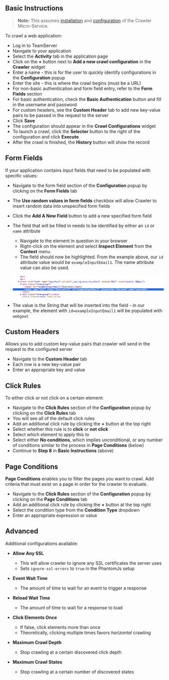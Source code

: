 <!--
title: "How To Crawl A Web Application"
description: "Instructions on crawling a web application"
tags: "user TeamServer application crawler crawling"
-->

## Basic Instructions

>**Note:** This assumes [installation](tools_crawler.html#install) and [configuration](tools_crawler.html#config) of the Crawler Micro-Service.

To crawl a web application:

* Log in to TeamServer
* Navigate to your application
* Select the **Activity** tab in the application page
* Click on the **+** button next to **Add a new crawl configuration** in the **Crawler** widget
* Enter a name - this is for the user to quickly identify configurations in the **Configuration** popup
* Enter the site - this is where the crawl begins (must be a URL)
* For non-basic authentication and form field entry, refer to the **Form Fields** section
* For basic authentication, check the **Basic Authentication** button and fill in the username and password
* For custom headers, see the **Custom Header** tab to add new key-value pairs to be passed in the request to the server
* Click **Save**
* The configuration should appear in the **Crawl Configurations** widget
* To launch a crawl, click the **Selector** button to the right of the configuration and click **Execute**
* After the crawl is finished, the **History** button will show the record

## Form Fields

If your application contains input fields that need to be populated with specific values:

* Navigate to the form field section of the **Configuration** popup by clicking on the **Form Fields** tab
* The **Use random values in form fields** checkbox will allow Crawler to insert random data into unspecified form fields
* Click the **Add A New Field** button to add a new specified form field
* The field that will be filled in needs to be identified by either an ```id``` or ```name``` attribute
    - Navigate to the element in question in your browser
    - Right-click on the element and select **Inspect Element** from the **Context** menu
    - The field should now be highlighted. From the example above, our ```id``` attribute value would be ```exampleInputEmail1```. The name attribute value can also be used.

    <a href="assets/images/KB3-g02.png" rel="lightbox" title="ID Attribute Value"><img class="thumbnail" src="assets/images/KB3-g02.png"/></a>

* The value is the String that will be inserted into the field - in our example, the element with ```id=exampleInputEmail1``` will be populated with ```webgoat```

## Custom Headers

Allows you to add custom key-value pairs that crawler will send in the request to the configured server

* Navigate to the **Custom Header** tab
* Each row is a new key-value pair
* Enter an appropriate key and value

## Click Rules

To either click or not click on a certain element:

* Navigate to the **Click Rules** section of the **Configuration** popup by clicking on the **Click Rules** tab
* You will see all of the default click rules
* Add an additional click rule by clicking the **+** button at the top right
* Select whether this rule is to **click** or **not click**
* Select which element to apply this to
* Select either **No conditions**, which implies unconditional, or any number of conditions similar to the process in **Page Conditions** (below)
* Continue to **Step 8** in **Basic Instructions** (above)

## Page Conditions

**Page Conditions** enables you to filter the pages you want to crawl. Add criteria that must exist on a page in order for the crawler to evaluate.

* Navigate to the **Click Rules** section of the **Configuration** popup by clicking on the **Page Conditions** tab
* Add an additional click rule by clicking the **+** button at the top right
* Select the condition type from the **Condition Type** dropdown
* Enter an appropriate expression or value

## Advanced

Additional configurations available:

* **Allow Any SSL**
    - This will allow crawler to ignore any SSL certificates the server uses
    - Sets ```ignore-ssl-errors``` to ```true``` in the PhantomJs setup

* **Event Wait Time**
    - The amount of time to wait for an event to trigger a response

* **Reload Wait Time**
    - The amount of time to wait for a response to load

* **Click Elements Once**
    - If false, click elements more than once
    - Theoretically, clicking multiple times favors *horizontal* crawling

* **Maximum Crawl Depth**
    - Stop crawling at a certain discovered click depth

* **Maximum Crawl States**
    - Stop crawling at a certain number of discovered states
